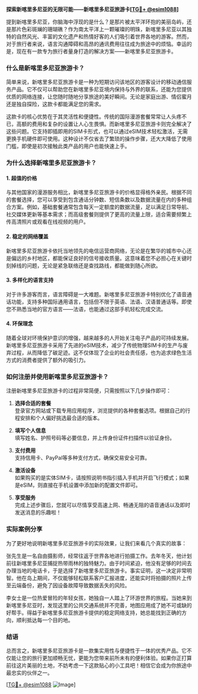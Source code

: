 **探索新喀里多尼亚的无限可能——新喀里多尼亚旅游卡[[TG💪+ @esim1088](https://t.me/s/esim1088)]**

提到新喀里多尼亚，你脑海中浮现的是什么？是那片被太平洋环抱的美丽岛屿，还是那片色彩斑斓的珊瑚礁？作为南太平洋上一颗璀璨的明珠，新喀里多尼亚以其独特的自然风光、丰富的文化遗产和热情好客的人们吸引着世界各地的游客。然而，对于旅行者来说，语言沟通障碍和高昂的通讯费用往往成为旅途中的烦恼。幸运的是，现在有一款专为旅行者量身打造的解决方案——新喀里多尼亚旅游卡。

### 什么是新喀里多尼亚旅游卡？

简单来说，新喀里多尼亚旅游卡是一种为短期访问该地区的游客设计的移动通信服务产品。它不仅可以帮助您在新喀里多尼亚境内保持与外界的联系，还能为您提供优质的网络连接，让您随时随地分享旅途的美好瞬间。无论是家庭出游、情侣蜜月还是独自探险，这款卡都能满足您的需求。

这款卡的核心优势在于其灵活性和便捷性。传统的国际漫游套餐常常让人头疼不已，高额的费用和复杂的设置让人心生畏惧。而新喀里多尼亚旅游卡则完全解决了这些问题。它支持即插即用的SIM卡形式，也可以通过eSIM技术轻松激活，无需更换手机硬件即可使用。这种设计不仅省去了繁琐的操作步骤，还大大降低了使用门槛，即使是初次接触此类产品的用户也能快速上手。

### 为什么选择新喀里多尼亚旅游卡？

#### 1. **超值的价格**
   与其他国家的漫游服务相比，新喀里多尼亚旅游卡的价格显得格外亲民。根据不同的套餐选择，您可以享受到包含通话分钟数、短信条数以及数据流量在内的多种组合方案。例如，基础套餐通常包含每天一定额度的数据流量，足以满足日常导航、社交媒体更新等基本需求；而高级套餐则提供了更高的流量上限，适合需要频繁上传高清照片或观看在线视频的用户。

#### 2. **稳定的网络覆盖**
   新喀里多尼亚旅游卡依托当地领先的电信运营商网络，无论是在繁华的城市中心还是偏远的乡村地区，都能保证良好的信号接收质量。这意味着您不必担心在关键时刻掉线的问题，无论是紧急联络还是查找路线，都能做到随心所欲。

#### 3. **多样化的语言支持**
   对于许多游客而言，语言障碍是一大难题。新喀里多尼亚旅游卡特别优化了语音通话功能，支持多种国际通用语言，包括但不限于英语、法语、汉语普通话等。即使您不熟悉当地的官方语言——法语，也能通过这部手机轻松完成交流。

#### 4. **环保理念**
   随着全球对环境保护意识的增强，越来越多的人开始关注电子产品的可持续发展。新喀里多尼亚旅游卡采用了先进的eSIM技术，减少了传统物理SIM卡的生产与废弃过程，从而降低了碳足迹。这不仅体现了企业的社会责任感，也为追求绿色生活方式的消费者提供了额外的吸引力。

### 如何注册并使用新喀里多尼亚旅游卡？

注册新喀里多尼亚旅游卡的过程非常简便，只需按照以下几步操作即可：

1. **选择合适的套餐**  
   登录官方网站或下载专用应用程序，浏览提供的各种套餐选项。根据自己的行程安排和个人偏好挑选最合适的版本。

2. **填写个人信息**  
   填写姓名、护照号码等必要信息，并上传身份证件扫描件以验证身份。

3. **支付费用**  
   支持信用卡、PayPal等多种支付方式，确保交易安全可靠。

4. **激活设备**  
   如果购买的是实体SIM卡，请按照说明书指引插入手机并开启飞行模式；如果是eSIM，则直接在手机设置中添加新的配置文件即可。

5. **享受服务**  
   完成上述步骤后，您就可以尽情享受高速上网、畅通无阻的语音通话以及即时发送消息的乐趣啦！

### 实际案例分享

为了更好地说明新喀里多尼亚旅游卡的实际效果，让我们来看几个真实的故事：

张先生是一名自由摄影师，经常往返于世界各地进行拍摄工作。去年冬天，他计划前往新喀里多尼亚捕捉热带雨林的独特魅力。由于时间紧迫，他没有足够的时间去办理当地的电话卡，于是选择了新喀里多尼亚旅游卡。事实证明，这一决定非常明智。他在岛上期间，不仅能够轻松联系客户汇报进度，还能实时将拍摄的照片上传至云端备份，避免了因设备故障导致数据丢失的风险。

李女士是一位热爱冒险的年轻女孩，她独自一人踏上了环游世界的旅程。当她来到新喀里多尼亚时，发现这里的公共交通系统并不完善，地图应用成了她不可或缺的好帮手。得益于新喀里多尼亚旅游卡提供的稳定网络支持，她总能找到正确的方向，顺利抵达每一个目的地。

### 结语

总而言之，新喀里多尼亚旅游卡是一款集实用性与便捷性于一体的优秀产品。它不仅能让您的旅行更加顺畅无忧，更能为您带来前所未有的便利体验。如果你正打算前往这片美丽的土地，不妨考虑一下这款贴心的小工具吧！相信它会成为你旅途中最忠实的伙伴之一。

[[TG💪+ @esim1088](https://t.me/s/esim1088) ![Image](https://i.postimg.cc/4NQfJmqS/Snipaste-2025-05-13-00-14-12.png)]